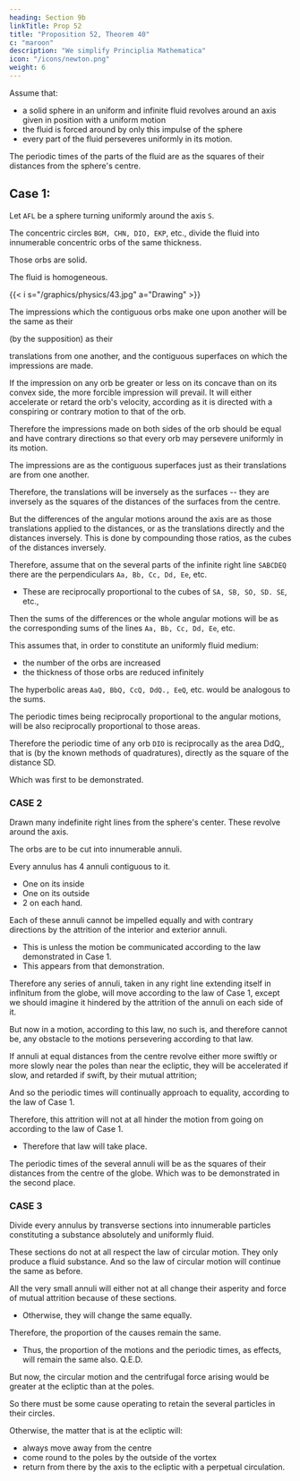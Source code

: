 ```yaml
---
heading: Section 9b
linkTitle: Prop 52
title: "Proposition 52, Theorem 40"
c: "maroon"
description: "We simplify Principlia Mathematica"
icon: "/icons/newton.png"
weight: 6
---
```




Assume that:
- a solid sphere in an uniform and infinite fluid revolves around an axis given in position with a uniform motion
- the fluid is forced around by only this impulse of the sphere
- every part of the fluid perseveres uniformly in its motion.

The periodic times of the parts of the fluid are as the squares of their distances from the sphere's centre.


## Case 1: 

Let `AFL` be a sphere turning uniformly around the axis `S`.

The concentric circles `BGM, CHN, DIO, EKP`, etc., divide the fluid into innumerable concentric orbs of the same thickness.

Those orbs are solid.

The fluid is homogeneous.

{{< i s="/graphics/physics/43.jpg" a="Drawing" >}}


The impressions which the contiguous orbs make one upon another will be the same as their 

(by the supposition) as their 

translations from one another, and the contiguous superfaces on which the impressions are made. 

If the impression on any orb be greater or less on its concave than on its convex side, the more forcible impression will prevail. It will either accelerate or retard the orb's velocity, according as it is directed with a conspiring or contrary motion to that of the orb.

Therefore the impressions made on both sides of the orb should be equal and have contrary directions so that every orb may persevere uniformly in its motion.

The impressions are as the contiguous superfaces just as their translations are from one another.

Therefore, the translations will be inversely as the surfaces -- they are inversely as the squares of the distances of the surfaces from the centre.

But the differences of the angular motions around the axis are as those translations applied to the distances, or as the translations directly and the distances inversely. This is done by compounding those ratios, as the cubes of the distances inversely.

Therefore, assume that on the several parts of the infinite right line `SABCDEQ` there are the perpendiculars `Aa, Bb, Cc, Dd, Ee`, etc. 
- These are reciprocally proportional to the cubes of `SA, SB, SO, SD. SE`, etc., 

Then the sums of the differences or the whole angular motions will be as the corresponding sums of the lines `Aa, Bb, Cc, Dd, Ee`, etc.

This assumes that, in order to constitute an uniformly fluid medium:
- the number of the orbs are increased
- the thickness of those orbs are reduced infinitely 

The hyperbolic areas `AaQ, BbQ, CcQ, DdQ., EeQ`, etc. would be analogous to the sums.

The periodic times being reciprocally proportional to the angular motions, will be also reciprocally proportional to those areas.

Therefore the periodic time of any orb `DIO` is reciprocally as the area DdQ,, that is (by the known methods of quadratures), directly as the square of the distance SD. 

Which was first to be demonstrated.


### CASE 2

Drawn many indefinite right lines from the sphere's center. These revolve around the axis.

 <!-- making given angles with the axis, exceeding one another by equal differences; and, by these lines  -->

The orbs are to be cut into innumerable annuli.

Every annulus has 4 annuli contiguous to it.
- One on its inside
- One on its outside
- 2 on each hand. 

Each of these annuli cannot be impelled equally and with contrary directions by the attrition of the interior and exterior annuli. 
- This is unless the motion be communicated according to the law demonstrated in Case 1.
- This appears from that demonstration. 

Therefore any series of annuli, taken in any right line extending itself in inflnitum from the globe, will move according to the law of Case 1, except we should imagine it hindered by the attrition of the annuli on each side of it. 

But now in a motion, according to this law, no such is, and therefore cannot be, any obstacle to the motions persevering according to that law. 

If annuli at equal distances from the centre revolve either more swiftly or more slowly near the poles than near the ecliptic, they will be accelerated if slow, and retarded if swift, by their mutual attrition; 

And so the periodic times will continually approach to equality, according to the law of Case 1. 

Therefore, this attrition will not at all hinder the motion from going on according to the law of Case 1.
- Therefore that law will take place. 

The periodic times of the several annuli will be as the squares of their distances from the centre of the globe. Which was to be demonstrated in the second place.


### CASE 3

Divide every annulus by transverse sections into innumerable particles constituting a substance absolutely and uniformly fluid.

These sections do not at all respect the law of circular motion. They only produce a fluid substance. And so the law of circular motion will continue the same as before.

All the very small annuli will either not at all change their asperity and force of mutual attrition because of these sections.
- Otherwise, they will change the same equally.

Therefore, the proportion of the causes remain the same.
- Thus, the proportion of the motions and the periodic times, as effects, will remain the same also. Q.E.D. 

But now, the circular motion and the centrifugal force arising would be greater at the ecliptic than at the poles.

So there must be some cause operating to retain the several particles in their circles.

Otherwise, the matter that is at the ecliptic will:
- always move away from the centre
- come round to the poles by the outside of the vortex
- return from there by the axis to the ecliptic with a perpetual circulation.


